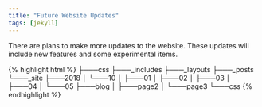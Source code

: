 ```yaml
---
title: "Future Website Updates"
tags: [jekyll]
---
```

There are plans to make more updates to the website.<!-- more --> These updates will include new features and some experimental items.

{% highlight html %}
├───css
├───_includes
├───_layouts
├───_posts
└───_site
    ├───2018
    │   └───10
    │       ├───01
    │       ├───02
    │       ├───03
    │       ├───04
    │       └───05
    ├───blog
    │   ├───page2
    │   └───page3
    └───css
{% endhighlight %}